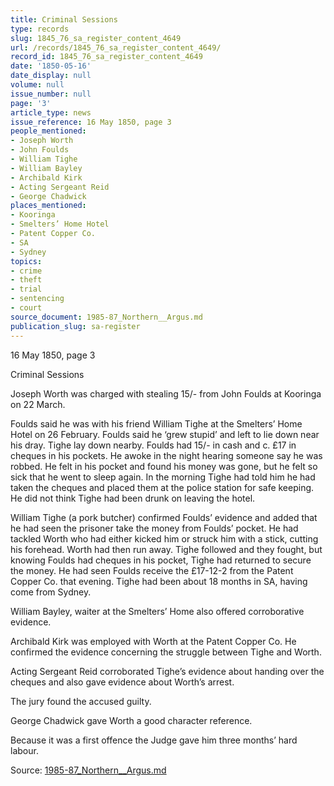 ```yaml
---
title: Criminal Sessions
type: records
slug: 1845_76_sa_register_content_4649
url: /records/1845_76_sa_register_content_4649/
record_id: 1845_76_sa_register_content_4649
date: '1850-05-16'
date_display: null
volume: null
issue_number: null
page: '3'
article_type: news
issue_reference: 16 May 1850, page 3
people_mentioned:
- Joseph Worth
- John Foulds
- William Tighe
- William Bayley
- Archibald Kirk
- Acting Sergeant Reid
- George Chadwick
places_mentioned:
- Kooringa
- Smelters’ Home Hotel
- Patent Copper Co.
- SA
- Sydney
topics:
- crime
- theft
- trial
- sentencing
- court
source_document: 1985-87_Northern__Argus.md
publication_slug: sa-register
---
```


16 May 1850, page 3

Criminal Sessions

Joseph Worth was charged with stealing 15/- from John Foulds at Kooringa on 22 March.

Foulds said he was with his friend William Tighe at the Smelters’ Home Hotel on 26 February.  Foulds said he ‘grew stupid’ and left to lie down near his dray.  Tighe lay down nearby.  Foulds had 15/- in cash and c. £17 in cheques in his pockets.  He awoke in the night hearing someone say he was robbed.  He felt in his pocket and found his money was gone, but he felt so sick that he went to sleep again.  In the morning Tighe had told him he had taken the cheques and placed them at the police station for safe keeping.  He did not think Tighe had been drunk on leaving the hotel.

William Tighe (a pork butcher) confirmed Foulds’ evidence and added that he had seen the prisoner take the money from Foulds’ pocket.  He had tackled Worth who had either kicked him or struck him with a stick, cutting his forehead.  Worth had then run away.  Tighe followed and they fought, but knowing Foulds had cheques in his pocket, Tighe had returned to secure the money.  He had seen Foulds receive the £17-12-2 from the Patent Copper Co. that evening.  Tighe had been about 18 months in SA, having come from Sydney.

William Bayley, waiter at the Smelters’ Home also offered corroborative evidence.

Archibald Kirk was employed with Worth at the Patent Copper Co.  He confirmed the evidence concerning the struggle between Tighe and Worth.

Acting Sergeant Reid corroborated Tighe’s evidence about handing over the cheques and also gave evidence about Worth’s arrest.

The jury found the accused guilty.

George Chadwick gave Worth a good character reference.

Because it was a first offence the Judge gave him three months’ hard labour.

Source: [1985-87_Northern__Argus.md](/downloads/markdown/1985-87_Northern__Argus.md)
